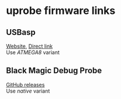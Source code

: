 # uprobe firmware links

## USBasp

[Website](https://www.fischl.de/usbasp/), [Direct link](https://www.fischl.de/usbasp/usbasp.2011-05-28.tar.gz)  
Use *ATMEGA8* variant

## Black Magic Debug Probe

[GitHub releases](https://github.com/blackmagic-debug/blackmagic/releases/)  
Use *native* variant